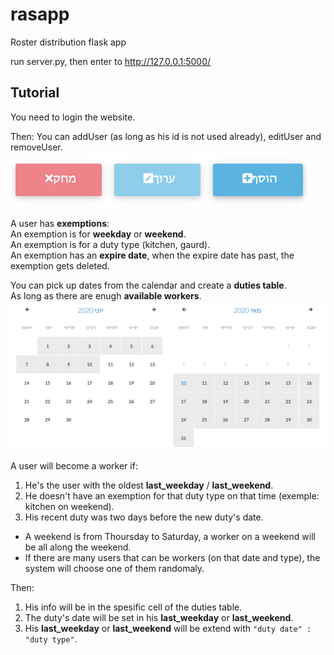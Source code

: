 # rasapp
Roster distribution flask app

run server.py, then enter to http://127.0.0.1:5000/

## Tutorial

You need to login the website.

Then:
You can addUser (as long as his id is not used already), editUser and removeUser.
![alt text](https://github.com/lanyado/rasapp/raw/master/general/images/user_actions.png "User actions")

A user has <b>exemptions</b>:<br>
An exemption is for <b>weekday</b> or <b>weekend</b>.<br>
An exemption is for a duty type (kitchen, gaurd).<br>
An exemption has an <b>expire date</b>, when the expire date has past, the exemption gets deleted.<br>

You can pick up dates from the calendar and create a <b>duties table</b>.<br>
As long as there are enugh <b>available workers</b>.
![alt text](https://github.com/lanyado/rasapp/raw/master/general/images/calendar.png "Calendar")

A user will become a worker if:
1. He's the user with the oldest <b>last_weekday</b> / <b>last_weekend</b>.
2. He doesn't have an exemption for that duty type on that time (exemple: kitchen on weekend).
3. His recent duty was two days before the new duty's date.

* A weekend is from Thoursday to Saturday, a worker on a weekend will be all along the weekend.
* If there are many users that can be workers (on that date and type), the system will choose one of them randomaly.

Then:
1. His info will be in the spesific cell of the duties table.
2. The duty's date will be set in his  <b>last_weekday</b> or <b>last_weekend</b>.
3. His <b>last_weekday</b> or <b>last_weekend</b> will be extend with `"duty date" : "duty type"`.
